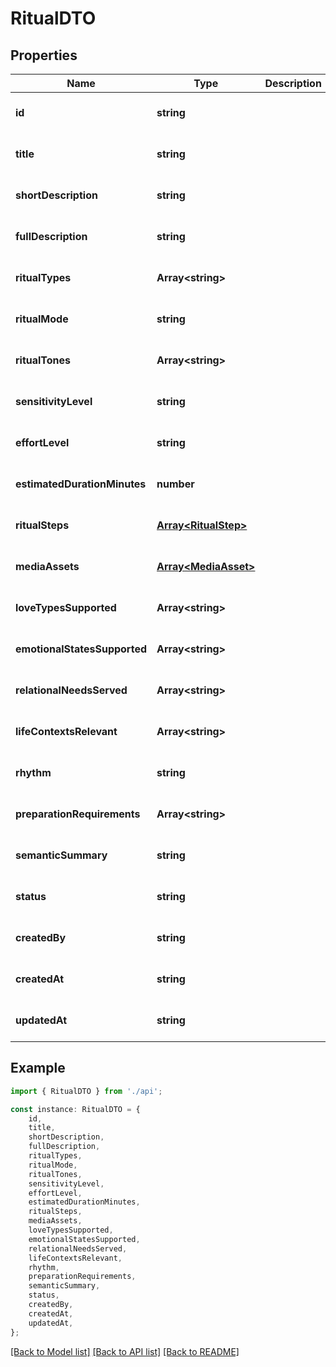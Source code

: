 # RitualDTO


## Properties

Name | Type | Description | Notes
------------ | ------------- | ------------- | -------------
**id** | **string** |  | [optional] [default to undefined]
**title** | **string** |  | [optional] [default to undefined]
**shortDescription** | **string** |  | [optional] [default to undefined]
**fullDescription** | **string** |  | [optional] [default to undefined]
**ritualTypes** | **Array&lt;string&gt;** |  | [optional] [default to undefined]
**ritualMode** | **string** |  | [optional] [default to undefined]
**ritualTones** | **Array&lt;string&gt;** |  | [optional] [default to undefined]
**sensitivityLevel** | **string** |  | [optional] [default to undefined]
**effortLevel** | **string** |  | [optional] [default to undefined]
**estimatedDurationMinutes** | **number** |  | [optional] [default to undefined]
**ritualSteps** | [**Array&lt;RitualStep&gt;**](RitualStep.md) |  | [optional] [default to undefined]
**mediaAssets** | [**Array&lt;MediaAsset&gt;**](MediaAsset.md) |  | [optional] [default to undefined]
**loveTypesSupported** | **Array&lt;string&gt;** |  | [optional] [default to undefined]
**emotionalStatesSupported** | **Array&lt;string&gt;** |  | [optional] [default to undefined]
**relationalNeedsServed** | **Array&lt;string&gt;** |  | [optional] [default to undefined]
**lifeContextsRelevant** | **Array&lt;string&gt;** |  | [optional] [default to undefined]
**rhythm** | **string** |  | [optional] [default to undefined]
**preparationRequirements** | **Array&lt;string&gt;** |  | [optional] [default to undefined]
**semanticSummary** | **string** |  | [optional] [default to undefined]
**status** | **string** |  | [optional] [default to undefined]
**createdBy** | **string** |  | [optional] [default to undefined]
**createdAt** | **string** |  | [optional] [default to undefined]
**updatedAt** | **string** |  | [optional] [default to undefined]

## Example

```typescript
import { RitualDTO } from './api';

const instance: RitualDTO = {
    id,
    title,
    shortDescription,
    fullDescription,
    ritualTypes,
    ritualMode,
    ritualTones,
    sensitivityLevel,
    effortLevel,
    estimatedDurationMinutes,
    ritualSteps,
    mediaAssets,
    loveTypesSupported,
    emotionalStatesSupported,
    relationalNeedsServed,
    lifeContextsRelevant,
    rhythm,
    preparationRequirements,
    semanticSummary,
    status,
    createdBy,
    createdAt,
    updatedAt,
};
```

[[Back to Model list]](../README.md#documentation-for-models) [[Back to API list]](../README.md#documentation-for-api-endpoints) [[Back to README]](../README.md)
